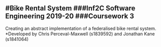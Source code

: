 #Bike Rental System
###Inf2C Software Engineering 2019-20
###Coursework 3
---
Creating an abstract implementation of a federalised bike rental system.
*Developed by Chris Perceval-Maxwell (s1839592) and Jonathan Kane (s1841064) 